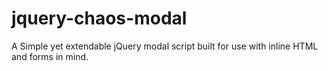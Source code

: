 jquery-chaos-modal
==================

A Simple yet extendable jQuery modal script built for use with inline HTML and forms in mind.
